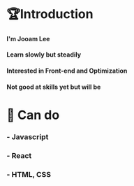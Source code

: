 # 🏆Introduction

#### I'm Jooam Lee

#### Learn slowly but steadily

#### Interested in Front-end and Optimization

#### Not good at skills yet but will be 

# 🔨 Can do
### - Javascript
### - React
### - HTML, CSS
